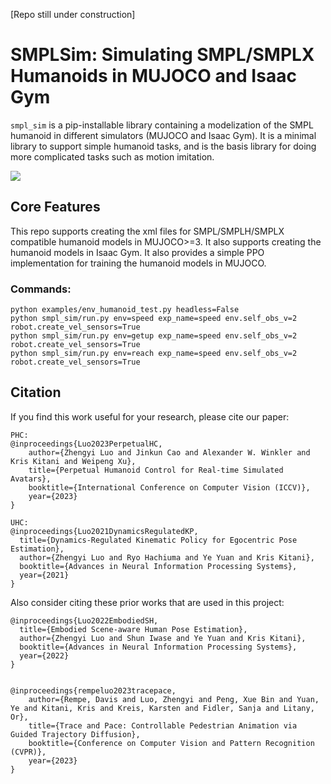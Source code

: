 [Repo still under construction]
# SMPLSim: Simulating SMPL/SMPLX Humanoids in MUJOCO and Isaac Gym

`smpl_sim` is a pip-installable library containing a modelization of the SMPL humanoid in different simulators (MUJOCO and Isaac Gym). It is a minimal library to support simple humanoid tasks, and is the basis library for doing more complicated tasks such as motion imitation. 

<div float="center">
  <img src="assets/smplsim_teaser.gif" />
</div>



## Core Features
This repo supports creating the xml files for SMPL/SMPLH/SMPLX compatible humanoid models in MUJOCO>=3. It also supports creating the humanoid models in Isaac Gym. It also provides a simple PPO implementation for training the humanoid models in MUJOCO. 

### Commands:

```
python examples/env_humanoid_test.py headless=False
python smpl_sim/run.py env=speed exp_name=speed env.self_obs_v=2  robot.create_vel_sensors=True
python smpl_sim/run.py env=getup exp_name=speed env.self_obs_v=2 robot.create_vel_sensors=True
python smpl_sim/run.py env=reach exp_name=speed env.self_obs_v=2 robot.create_vel_sensors=True
```


## Citation
If you find this work useful for your research, please cite our paper:
```
PHC:
@inproceedings{Luo2023PerpetualHC,
    author={Zhengyi Luo and Jinkun Cao and Alexander W. Winkler and Kris Kitani and Weipeng Xu},
    title={Perpetual Humanoid Control for Real-time Simulated Avatars},
    booktitle={International Conference on Computer Vision (ICCV)},
    year={2023}
}           

UHC:
@inproceedings{Luo2021DynamicsRegulatedKP,
  title={Dynamics-Regulated Kinematic Policy for Egocentric Pose Estimation},
  author={Zhengyi Luo and Ryo Hachiuma and Ye Yuan and Kris Kitani},
  booktitle={Advances in Neural Information Processing Systems},
  year={2021}
}
```


Also consider citing these prior works that are used in this project:

```
@inproceedings{Luo2022EmbodiedSH,
  title={Embodied Scene-aware Human Pose Estimation},
  author={Zhengyi Luo and Shun Iwase and Ye Yuan and Kris Kitani},
  booktitle={Advances in Neural Information Processing Systems},
  year={2022}
}


@inproceedings{rempeluo2023tracepace,
    author={Rempe, Davis and Luo, Zhengyi and Peng, Xue Bin and Yuan, Ye and Kitani, Kris and Kreis, Karsten and Fidler, Sanja and Litany, Or},
    title={Trace and Pace: Controllable Pedestrian Animation via Guided Trajectory Diffusion},
    booktitle={Conference on Computer Vision and Pattern Recognition (CVPR)},
    year={2023}
}     

```
